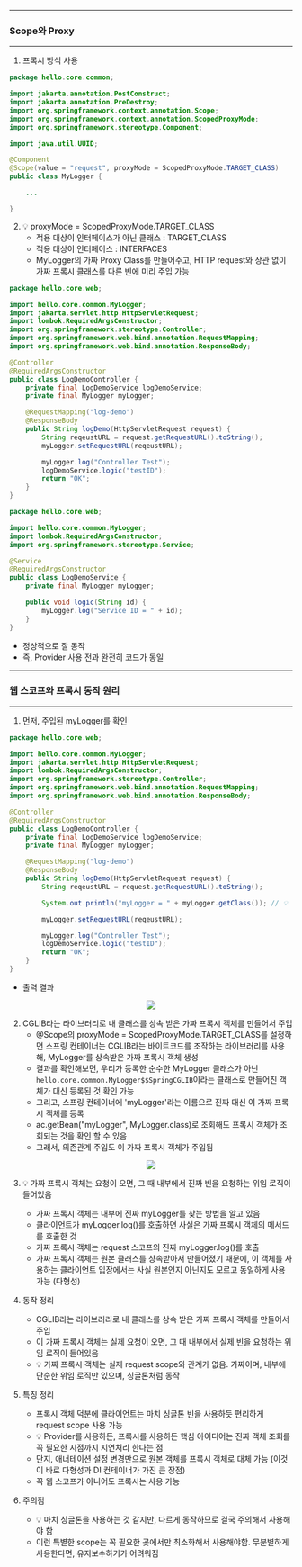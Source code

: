 -----
### Scope와 Proxy
-----
1. 프록시 방식 사용
```java
package hello.core.common;

import jakarta.annotation.PostConstruct;
import jakarta.annotation.PreDestroy;
import org.springframework.context.annotation.Scope;
import org.springframework.context.annotation.ScopedProxyMode;
import org.springframework.stereotype.Component;

import java.util.UUID;

@Component
@Scope(value = "request", proxyMode = ScopedProxyMode.TARGET_CLASS)
public class MyLogger {

    ...

}
```

2. 💡 proxyMode = ScopedProxyMode.TARGET_CLASS
   - 적용 대상이 인터페이스가 아닌 클래스 : TARGET_CLASS
   - 적용 대상이 인터페이스 : INTERFACES
   - MyLogger의 가짜 Proxy Class를 만들어주고, HTTP request와 상관 없이 가짜 프록시 클래스를 다른 빈에 미리 주입 가능
```java
package hello.core.web;

import hello.core.common.MyLogger;
import jakarta.servlet.http.HttpServletRequest;
import lombok.RequiredArgsConstructor;
import org.springframework.stereotype.Controller;
import org.springframework.web.bind.annotation.RequestMapping;
import org.springframework.web.bind.annotation.ResponseBody;

@Controller
@RequiredArgsConstructor
public class LogDemoController {
    private final LogDemoService logDemoService;
    private final MyLogger myLogger;

    @RequestMapping("log-demo")
    @ResponseBody
    public String logDemo(HttpServletRequest request) {
        String reqeustURL = request.getRequestURL().toString();
        myLogger.setRequestURL(reqeustURL);

        myLogger.log("Controller Test");
        logDemoService.logic("testID");
        return "OK";
    }
}
```

```java
package hello.core.web;

import hello.core.common.MyLogger;
import lombok.RequiredArgsConstructor;
import org.springframework.stereotype.Service;

@Service
@RequiredArgsConstructor
public class LogDemoService {
    private final MyLogger myLogger;

    public void logic(String id) {
        myLogger.log("Service ID = " + id);
    }
}
```
  - 정상적으로 잘 동작
  - 즉, Provider 사용 전과 완전히 코드가 동일

----- 
### 웹 스코프와 프록시 동작 원리
-----
1. 먼저, 주입된 myLogger를 확인
```java
package hello.core.web;

import hello.core.common.MyLogger;
import jakarta.servlet.http.HttpServletRequest;
import lombok.RequiredArgsConstructor;
import org.springframework.stereotype.Controller;
import org.springframework.web.bind.annotation.RequestMapping;
import org.springframework.web.bind.annotation.ResponseBody;

@Controller
@RequiredArgsConstructor
public class LogDemoController {
    private final LogDemoService logDemoService;
    private final MyLogger myLogger;

    @RequestMapping("log-demo")
    @ResponseBody
    public String logDemo(HttpServletRequest request) {
        String reqeustURL = request.getRequestURL().toString();

        System.out.println("myLogger = " + myLogger.getClass()); // 💡

        myLogger.setRequestURL(reqeustURL);

        myLogger.log("Controller Test");
        logDemoService.logic("testID");
        return "OK";
    }
}
```
  - 출력 결과
<div align="center">
<img src="https://github.com/sooyounghan/HTTP/assets/34672301/85f6732a-1d50-47ab-b85d-e247c90ba3d6">
</div>

2. CGLIB라는 라이브러리로 내 클래스를 상속 받은 가짜 프록시 객체를 만들어서 주입
   - @Scope의 proxyMode = ScopedProxyMode.TARGET_CLASS를 설정하면 스프링 컨테이너는 CGLIB라는 바이트코드를 조작하는 라이브러리를 사용해, MyLogger를 상속받은 가짜 프록시 객체 생성
   - 결과를 확인해보면, 우리가 등록한 순수한 MyLogger 클래스가 아닌 ```hello.core.common.MyLogger$$SpringCGLIB```이라는 클래스로 만들어진 객체가 대신 등록된 것 확인 가능
   - 그리고, 스프링 컨테이너에 'myLogger'라는 이름으로 진짜 대신 이 가짜 프록시 객체를 등록
   - ac.getBean("myLogger", MyLogger.class)로 조회해도 프록시 객체가 조회되는 것을 확인 할 수 있음
   - 그래서, 의존관계 주입도 이 가짜 프록시 객체가 주입됨
<div align="center">
<img src="https://github.com/sooyounghan/HTTP/assets/34672301/41a008c4-8fc0-4a53-98d3-380801f9dfc9">
</div>

3. 💡 가짜 프록시 객체는 요청이 오면, 그 때 내부에서 진짜 빈을 요청하는 위임 로직이 들어있음
   - 가짜 프록시 객체는 내부에 진짜 myLogger를 찾는 방법을 알고 있음
   - 클라이언트가 myLogger.log()를 호출하면 사실은 가짜 프록시 객체의 메서드를 호출한 것
   - 가짜 프록시 객체는 request 스코프의 진짜 myLogger.log()를 호출
   - 가짜 프록시 객체는 원본 클래스를 상속받아서 만들어졌기 때문에, 이 객체를 사용하는 클라이언트 입장에서는 사실 원본인지 아닌지도 모르고 동일하게 사용 가능 (다형성)

4. 동작 정리
   - CGLIB라는 라이브러리로 내 클래스를 상속 받은 가짜 프록시 객체를 만들어서 주입
   - 이 가짜 프록시 객체는 실제 요청이 오면, 그 때 내부에서 실제 빈을 요청하는 위임 로직이 들어있음
   - 💡 가짜 프록시 객체는 실제 request scope와 관계가 없음. 가짜이며, 내부에 단순한 위임 로직만 있으며, 싱글톤처럼 동작

5. 특징 정리
   - 프록시 객체 덕분에 클라이언트는 마치 싱글톤 빈을 사용하듯 편리하게 request scope 사용 가능
   - 💡 Provider를 사용하든, 프록시를 사용하든 핵심 아이디어는 진짜 객체 조회를 꼭 필요한 시점까지 지연처리 한다는 점
   - 단지, 애너테이션 설정 변경만으로 원본 객체를 프록시 객체로 대체 가능 (이것이 바로 다형성과 DI 컨테이너가 가진 큰 장점)
   - 꼭 웹 스코프가 아니어도 프록시는 사용 가능

6. 주의점
   - 💡 마치 싱글톤을 사용하는 것 같지만, 다르게 동작하므로 결국 주의해서 사용해야 함
   - 이런 특별한 scope는 꼭 필요한 곳에서만 최소화해서 사용해야함. 무분별하게 사용한다면, 유지보수하기가 어려워짐
